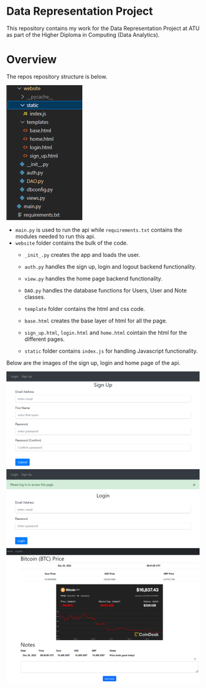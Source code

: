 # Data Representation Project 

This repository contains my work for the Data Representation Project at ATU as part of the Higher Diploma in Computing (Data Analytics). 

# Overview 

The repos repository structure is below. 

![Heading image](Content/repo.png) <br> 

- `main.py` is used to run the api while `requirements.txt` contains the modules needed to run this api. 
- `website` folder contains the bulk of the code. 
    - `_init_.py` creates the app and loads the user. 
    - `auth.py` handles the sign up, login and logout backend functionality. 
    - `view.py` handles the home page backend functionality. 
    - `DAO.py` handles the database functions for Users, User and Note classes. 

    - `template` folder contains the html and css code.
    - `base.html` creates the base layer of html for all the page. 
    - `sign_up.html`, `login.html` and `home.html` cointain the html for the different pages. 

    - `static` folder contains `index.js` for handling Javascript functionality.

Below are the images of the sign up, login and home page of the api. 

![Heading image](Content/signup.png) <br> 
![Heading image](Content/login.png) <br> 
![Heading image](Content/home.png) <br> 